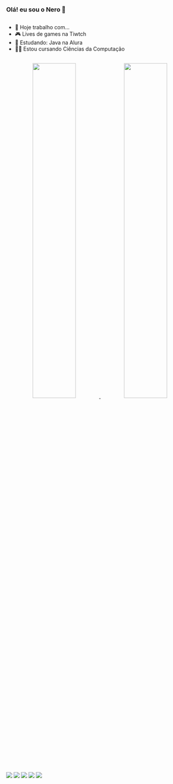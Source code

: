 ### Olá! eu sou o Nero 👋
##
- 🔭 Hoje trabalho com...
- 🎮 Lives de games na Tiwtch
- 🌱 Estudando: Java na Alura
- 👨‍🎓 Estou cursando Ciências da Computação
##
<div align="center">
  <a href="https://github.com/nerotvdev">
  <img width="48%" src="https://github-readme-stats.vercel.app/api?username=nerotvdev&show_icons=true&theme=tokyonight&include_all_commits=true&count_private=true"/>
  <img width="48%" src="https://github-readme-stats.vercel.app/api/top-langs/?username=nerotvdev&layout=compact&langs_count=7&theme=tokyonight"/>
</div>
 
  ##
  
  <div> 
  <a href="https://instagram.com/nerotvig" target="_blank"><img src="https://img.shields.io/badge/-Instagram-%23E4405F?style=for-the-badge&logo=instagram&logoColor=white" target="_blank"></a>
 	<a href="https://www.twitch.tv/nerotvon" target="_blank"><img src="https://img.shields.io/badge/Twitch-9146FF?style=for-the-badge&logo=twitch&logoColor=white" target="_blank"></a>
 <a href="https://discord.gg/JeYEJU8mdv" target="_blank"><img src="https://img.shields.io/badge/Discord-7289DA?style=for-the-badge&logo=discord&logoColor=white" target="_blank"></a> 
  <a href = "mailto:contato@hrgoes.com"><img src="https://img.shields.io/badge/-Gmail-%23333?style=for-the-badge&logo=gmail&logoColor=white" target="_blank"></a>
  <a href="https://www.linkedin.com/in/heltongoes" target="_blank"><img src="https://img.shields.io/badge/-LinkedIn-%230077B5?style=for-the-badge&logo=linkedin&logoColor=white" target="_blank"></a> 
